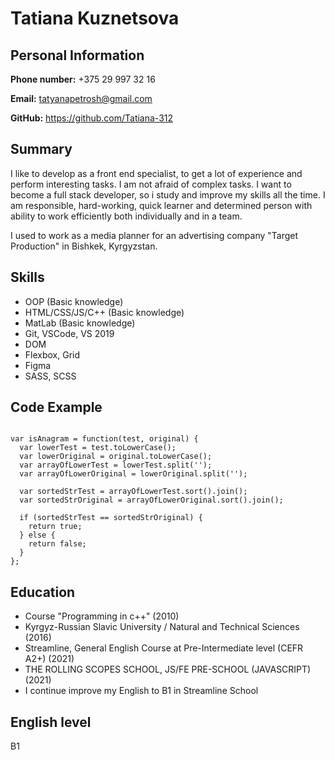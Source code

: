 # Tatiana Kuznetsova

## Personal Information

**Phone number:** +375 29 997 32 16

**Email:** tatyanapetrosh@gmail.com

**GitHub:** https://github.com/Tatiana-312

## Summary

I like to develop as a front end specialist, to get a lot of experience and perform interesting tasks. I am not afraid of complex tasks. 
I want to become a full stack developer, so i study and improve my skills all the time.
I am responsible, hard-working, quick learner and determined person with ability to work efficiently both individually and in a team.

I used to work as a media planner for an advertising company "Target Production" in Bishkek, Kyrgyzstan.

## Skills

- OOP (Basic knowledge)
- HTML/CSS/JS/C++ (Basic knowledge)
- MatLab (Basic knowledge)
- Git, VSCode, VS 2019
- DOM
- Flexbox, Grid
- Figma
- SASS, SCSS
## Code Example

```

var isAnagram = function(test, original) {
  var lowerTest = test.toLowerCase();
  var lowerOriginal = original.toLowerCase();
  var arrayOfLowerTest = lowerTest.split('');
  var arrayOfLowerOriginal = lowerOriginal.split('');

  var sortedStrTest = arrayOfLowerTest.sort().join();
  var sortedStrOriginal = arrayOfLowerOriginal.sort().join();
  
  if (sortedStrTest == sortedStrOriginal) {
    return true;
  } else {
    return false;
  }
};

```

## Education

- Course "Programming in c++" (2010)
- Kyrgyz-Russian Slavic University / Natural and Technical Sciences (2016)
- Streamline, General English Course at Pre-Intermediate level (CEFR A2+) (2021)
- THE ROLLING SCOPES SCHOOL, JS/FE PRE-SCHOOL (JAVASCRIPT) (2021)
- I continue improve my English to B1 in Streamline School


## English level

B1

